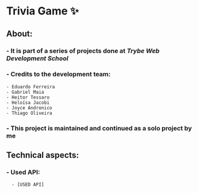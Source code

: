 # Trivia Game ✨
## About:
### - It is part of a series of projects done at _Trybe Web Development School_
### - Credits to the development team:

    - Eduardo Ferreira
    - Gabriel Maia
    - Heitor Tessaro
    - Heloísa Jacobi
    - Joyce Andronico
    - Thiago Oliveira
    
### - This project is maintained and continued as a solo project by me
## Technical aspects:
### - Used API:
      
      - [USED API]
      
